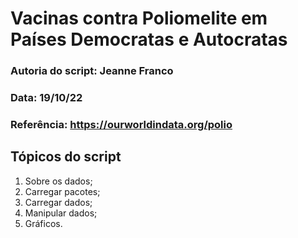 # Vacinas contra Poliomelite em Países Democratas e Autocratas

### Autoria do script: Jeanne Franco
### Data: 19/10/22
### Referência: https://ourworldindata.org/polio

## Tópicos do script

1. Sobre os dados;
2. Carregar pacotes;
3. Carregar dados;
4. Manipular dados;
5. Gráficos.
